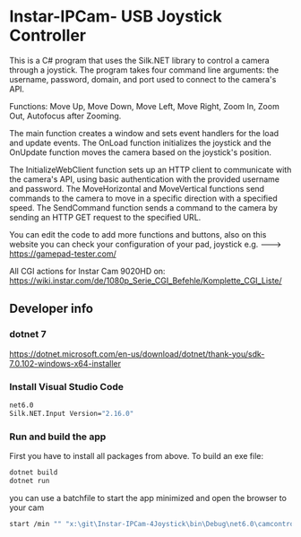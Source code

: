 # Instar-IPCam- USB Joystick Controller

This is a C# program that uses the Silk.NET library to control a camera through a joystick. 
The program takes four command line arguments: the username, password, domain, and port 
used to connect to the camera's API.

Functions: Move Up, Move Down, Move Left, Move Right, Zoom In, Zoom Out, Autofocus after Zooming.

The main function creates a window and sets event handlers for the load and update events.
The OnLoad function initializes the joystick and the OnUpdate function moves the camera based on the joystick's position.

The InitializeWebClient function sets up an HTTP client to communicate with the camera's API, 
using basic authentication with the provided username and password. 
The MoveHorizontal and MoveVertical functions send commands to the camera to move in a specific direction 
with a specified speed. The SendCommand function sends a command to the camera by sending an HTTP GET request to the specified URL.


You can edit the code to add more functions and buttons, also on this website you can check your configuration of your pad, joystick e.g.
---> <https://gamepad-tester.com/>

All CGI actions for Instar Cam 9020HD on: <https://wiki.instar.com/de/1080p_Serie_CGI_Befehle/Komplette_CGI_Liste/>

## Developer info

### dotnet 7

<https://dotnet.microsoft.com/en-us/download/dotnet/thank-you/sdk-7.0.102-windows-x64-installer>

### Install Visual Studio Code

```bash
net6.0
Silk.NET.Input Version="2.16.0"
```

### Run and build the app

First you have to install all packages from above.
To build an exe file:

```bash
dotnet build
dotnet run
```

you can use a batchfile to start the app minimized and open the browser to your cam

```bash
start /min "" "x:\git\Instar-IPCam-4Joystick\bin\Debug\net6.0\camcontrol.exe" user password http://192.168.xxx.xxx 80 & ping localhost -n 2 > nul & start "" "http://camera-ip:port" 
```
